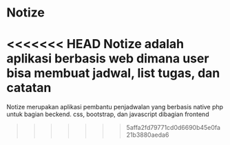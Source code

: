 # Notize
<<<<<<< HEAD
Notize adalah aplikasi berbasis web dimana user bisa membuat jadwal, list tugas, dan catatan
=======
Notize merupakan aplikasi pembantu penjadwalan yang berbasis native php untuk bagian beckend. css, bootstrap, dan javascript dibagian frontend
>>>>>>> 5affa2fd79771cd0d6690b45e0fa21b3880aeda6
